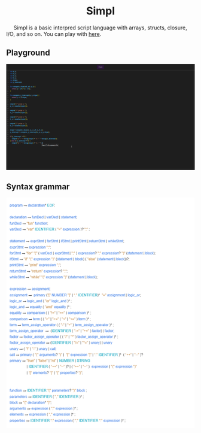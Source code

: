 <h1 align="center">Simpl</h1>

<p>&nbsp;&nbsp;&nbsp;&nbsp; Simpl is a basic interpred script language with arrays, structs, closure, I/O, and so on. You can play with <a href="https://saymow-simple.vercel.app/" target="_blank">here</a>.</p>

## Playground

<img src="./.github/linera-fn-example.gif"></img>

## Syntax grammar

<img src="./.github/grammar.png"></img>
